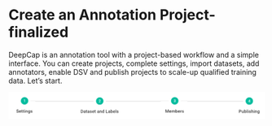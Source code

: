 # Create an Annotation Project-finalized

DeepCap is an annotation tool with a project-based workflow and a simple interface. You can create projects, complete settings, import datasets, add annotators, enable DSV and publish projects to scale-up qualified training data. Let’s start. 



![](../../.gitbook/assets/image%20%28118%29.png)





## 

